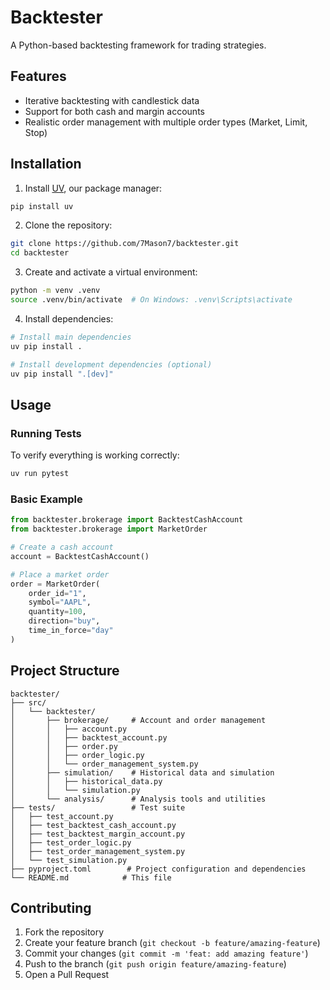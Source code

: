 # Backtester

A Python-based backtesting framework for trading strategies.

## Features

- Iterative backtesting with candlestick data
- Support for both cash and margin accounts
- Realistic order management with multiple order types (Market, Limit, Stop)

## Installation

1. Install [UV](https://docs.astral.sh/uv/getting-started/installation/), our package manager:
```bash
pip install uv
```

2. Clone the repository:
```bash
git clone https://github.com/7Mason7/backtester.git
cd backtester
```

3. Create and activate a virtual environment:
```bash
python -m venv .venv
source .venv/bin/activate  # On Windows: .venv\Scripts\activate
```

4. Install dependencies:
```bash
# Install main dependencies
uv pip install .

# Install development dependencies (optional)
uv pip install ".[dev]"
```

## Usage

### Running Tests

To verify everything is working correctly:
```bash
uv run pytest
```

### Basic Example

```python
from backtester.brokerage import BacktestCashAccount
from backtester.brokerage import MarketOrder

# Create a cash account
account = BacktestCashAccount()

# Place a market order
order = MarketOrder(
    order_id="1",
    symbol="AAPL",
    quantity=100,
    direction="buy",
    time_in_force="day"
)
```

## Project Structure

```
backtester/
├── src/
│   └── backtester/
│       ├── brokerage/     # Account and order management
│       │   ├── account.py
│       │   ├── backtest_account.py
│       │   ├── order.py
│       │   ├── order_logic.py
│       │   └── order_management_system.py
│       ├── simulation/    # Historical data and simulation
│       │   ├── historical_data.py
│       │   └── simulation.py
│       └── analysis/      # Analysis tools and utilities
├── tests/                 # Test suite
│   ├── test_account.py
│   ├── test_backtest_cash_account.py
│   ├── test_backtest_margin_account.py
│   ├── test_order_logic.py
│   ├── test_order_management_system.py
│   └── test_simulation.py
├── pyproject.toml        # Project configuration and dependencies
└── README.md            # This file
```

## Contributing

1. Fork the repository
2. Create your feature branch (`git checkout -b feature/amazing-feature`)
3. Commit your changes (`git commit -m 'feat: add amazing feature'`)
4. Push to the branch (`git push origin feature/amazing-feature`)
5. Open a Pull Request

